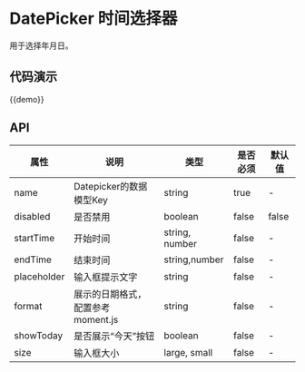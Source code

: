 # DatePicker 时间选择器

用于选择年月日。

## 代码演示

{{demo}}

## API

| 属性        | 说明     | 类型               | 是否必须  | 默认值   |
| --------- | ------ | ---------------- | ----- | ----- |
| name | Datepicker的数据模型Key | string | true | - |
| disabled | 是否禁用 | boolean | false | false |
| startTime | 开始时间 | string, number | false | -
| endTime | 结束时间 | string,number | false | -
| placeholder | 输入框提示文字 | string | false | -
| format | 展示的日期格式，配置参考 moment.js | string | false | -
| showToday | 是否展示“今天”按钮 | boolean | false | -
| size | 输入框大小 | large, small | false | -